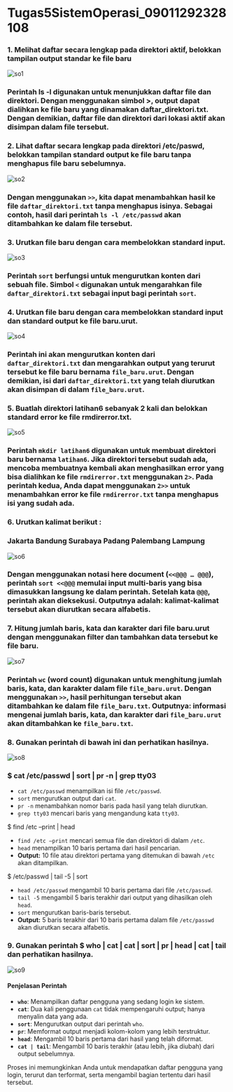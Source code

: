 # Tugas5SistemOperasi_09011292328108

### 1. Melihat daftar secara lengkap pada direktori aktif, belokkan tampilan output standar ke file baru
![so1](https://github.com/user-attachments/assets/0d62f614-81e7-412a-8979-0b89d743676e)
### Perintah ls -l digunakan untuk menunjukkan daftar file dan direktori. Dengan menggunakan simbol >, output dapat dialihkan ke file baru yang dinamakan daftar_direktori.txt. Dengan demikian, daftar file dan direktori dari lokasi aktif akan disimpan dalam file tersebut.

### 2. Lihat daftar secara lengkap pada direktori /etc/paswd, belokkan tampilan standard output ke file baru tanpa menghapus file baru sebelumnya.
![so2](https://github.com/user-attachments/assets/ef4204ab-85ea-4c26-8818-9ca742b13642)
### Dengan menggunakan `>>`, kita dapat menambahkan hasil ke file `daftar_direktori.txt` tanpa menghapus isinya. Sebagai contoh, hasil dari perintah `ls -l /etc/passwd` akan ditambahkan ke dalam file tersebut.

### 3. Urutkan file baru dengan cara membelokkan standard input.
![so3](https://github.com/user-attachments/assets/40b005e1-a0a4-4917-8a99-39eeccbf7771)
### Perintah `sort` berfungsi untuk mengurutkan konten dari sebuah file. Simbol `<` digunakan untuk mengarahkan file `daftar_direktori.txt` sebagai input bagi perintah `sort`.

### 4. Urutkan file baru dengan cara membelokkan standard input dan standard output ke file baru.urut.
![so4](https://github.com/user-attachments/assets/a462d591-aa47-4187-b21f-58f6f5d3a537)
### Perintah ini akan mengurutkan konten dari `daftar_direktori.txt` dan mengarahkan output yang terurut tersebut ke file baru bernama `file_baru.urut`. Dengan demikian, isi dari `daftar_direktori.txt` yang telah diurutkan akan disimpan di dalam `file_baru.urut`.

### 5. Buatlah direktori latihan6 sebanyak 2 kali dan belokkan standard error ke file rmdirerror.txt.
![so5](https://github.com/user-attachments/assets/e946a51f-15d6-43af-b41b-6bc2c9800fb3)
### Perintah `mkdir latihan6` digunakan untuk membuat direktori baru bernama `latihan6`. Jika direktori tersebut sudah ada, mencoba membuatnya kembali akan menghasilkan error yang bisa dialihkan ke file `rmdirerror.txt` menggunakan `2>`. Pada perintah kedua, Anda dapat menggunakan `2>>` untuk menambahkan error ke file `rmdirerror.txt` tanpa menghapus isi yang sudah ada.

### 6. Urutkan kalimat berikut :
### Jakarta Bandung Surabaya Padang Palembang Lampung

![so6](https://github.com/user-attachments/assets/144ff764-ec3c-46e6-8579-d10da25dbe76)
### Dengan menggunakan notasi here document (`<<@@@ … @@@`), perintah `sort <<@@@` memulai input multi-baris yang bisa dimasukkan langsung ke dalam perintah. Setelah kata `@@@`, perintah akan dieksekusi. Outputnya adalah: kalimat-kalimat tersebut akan diurutkan secara alfabetis.

### 7. Hitung jumlah baris, kata dan karakter dari file baru.urut dengan menggunakan filter dan tambahkan data tersebut ke file baru.
![so7](https://github.com/user-attachments/assets/c4479f99-dc24-4155-b154-3e229612de21)
### Perintah `wc` (word count) digunakan untuk menghitung jumlah baris, kata, dan karakter dalam file `file_baru.urut`. Dengan menggunakan `>>`, hasil perhitungan tersebut akan ditambahkan ke dalam file `file_baru.txt`. Outputnya: informasi mengenai jumlah baris, kata, dan karakter dari `file_baru.urut` akan ditambahkan ke `file_baru.txt`.

### 8. Gunakan perintah di bawah ini dan perhatikan hasilnya.
![so8](https://github.com/user-attachments/assets/30d78a79-4df7-40df-8e11-317e6d3a0446)
### $ cat /etc/passwd | sort | pr -n | grep tty03
- `cat /etc/passwd` menampilkan isi file `/etc/passwd`.
- `sort` mengurutkan output dari `cat`.
- `pr -n` menambahkan nomor baris pada hasil yang telah diurutkan.
- `grep tty03` mencari baris yang mengandung kata `tty03`.

$ find /etc –print | head
- `find /etc –print` mencari semua file dan direktori di dalam `/etc`.
- `head` menampilkan 10 baris pertama dari hasil pencarian. 
- **Output:** 10 file atau direktori pertama yang ditemukan di bawah `/etc` akan ditampilkan.

$ /etc/passwd | tail -5 | sort
- `head /etc/passwd` mengambil 10 baris pertama dari file `/etc/passwd`.
- `tail -5` mengambil 5 baris terakhir dari output yang dihasilkan oleh `head`.
- `sort` mengurutkan baris-baris tersebut.
- **Output:** 5 baris terakhir dari 10 baris pertama dalam file `/etc/passwd` akan diurutkan secara alfabetis.

### 9. Gunakan perintah $ who | cat | cat | sort | pr | head | cat | tail dan perhatikan hasilnya.
![so9](https://github.com/user-attachments/assets/22087df6-68a0-4367-9a6c-822795ca4dd7)
#### Penjelasan Perintah

- **`who`**: Menampilkan daftar pengguna yang sedang login ke sistem.
- **`cat`**: Dua kali penggunaan `cat` tidak mempengaruhi output; hanya menyalin data yang ada.
- **`sort`**: Mengurutkan output dari perintah `who`.
- **`pr`**: Memformat output menjadi kolom-kolom yang lebih terstruktur.
- **`head`**: Mengambil 10 baris pertama dari hasil yang telah diformat.
- **`cat | tail`**: Mengambil 10 baris terakhir (atau lebih, jika diubah) dari output sebelumnya.

Proses ini memungkinkan Anda untuk mendapatkan daftar pengguna yang login, terurut dan terformat, serta mengambil bagian tertentu dari hasil tersebut.
